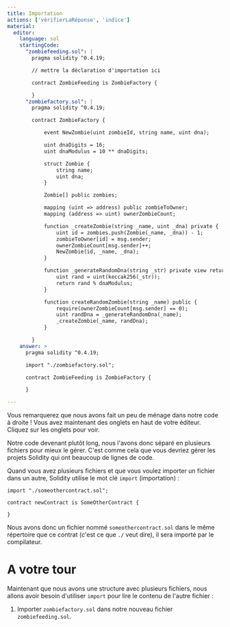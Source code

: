 ```yaml
---
title: Importation
actions: ['vérifierLaRéponse', 'indice']
material:
  editor:
    language: sol
    startingCode:
      "zombiefeeding.sol": |
        pragma solidity ^0.4.19;

        // mettre la déclaration d'importation ici

        contract ZombieFeeding is ZombieFactory {

        }
      "zombiefactory.sol": |
        pragma solidity ^0.4.19;

        contract ZombieFactory {

            event NewZombie(uint zombieId, string name, uint dna);

            uint dnaDigits = 16;
            uint dnaModulus = 10 ** dnaDigits;

            struct Zombie {
                string name;
                uint dna;
            }

            Zombie[] public zombies;

            mapping (uint => address) public zombieToOwner;
            mapping (address => uint) ownerZombieCount;

            function _createZombie(string _name, uint _dna) private {
                uint id = zombies.push(Zombie(_name, _dna)) - 1;
                zombieToOwner[id] = msg.sender;
                ownerZombieCount[msg.sender]++;
                NewZombie(id, _name, _dna);
            }

            function _generateRandomDna(string _str) private view returns (uint) {
                uint rand = uint(keccak256(_str));
                return rand % dnaModulus;
            }

            function createRandomZombie(string _name) public {
                require(ownerZombieCount[msg.sender] == 0);
                uint randDna = _generateRandomDna(_name);
                _createZombie(_name, randDna);
            }

        }
    answer: >
      pragma solidity ^0.4.19;

      import "./zombiefactory.sol";

      contract ZombieFeeding is ZombieFactory {

      }

---
```


Vous remarquerez que nous avons fait un peu de ménage dans notre code à droite ! Vous avez maintenant des onglets en haut de votre éditeur. Cliquez sur les onglets pour voir.

Notre code devenant plutôt long, nous l'avons donc séparé en plusieurs fichiers pour mieux le gérer. C'est comme cela que vous devriez gérer les projets Solidity qui ont beaucoup de lignes de code.

Quand vous avez plusieurs fichiers et que vous voulez importer un fichier dans un autre, Solidity utilise le mot clé `import` (importation) :

```
import "./someothercontract.sol";

contract newContract is SomeOtherContract {

}
```

Nous avons donc un fichier nommé `someothercontract.sol` dans le même répertoire que ce contrat (c'est ce que `./` veut dire), il sera importé par le compilateur.

# A votre tour

Maintenant que nous avons une structure avec plusieurs fichiers, nous allons avoir besoin d'utiliser `import` pour lire le contenu de l'autre fichier :

1. Importer `zombiefactory.sol` dans notre nouveau fichier `zombiefeeding.sol`.

